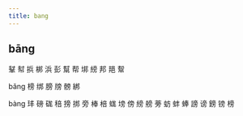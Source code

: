 ```yaml
---
title: bang
---
```


## bāng
鞤
幇
捠
梆
浜
彭
幫
帮
垹
縍
邦
邫
幚

bǎng
榜
绑
膀
牓
髈
綁



bàng
玤
磅
硥
稖
搒
挷
旁
棒
棓
蛖
塝
傍
縍
艕
蒡
蚄
蚌
蜯
謗
谤
鎊
镑
榜
